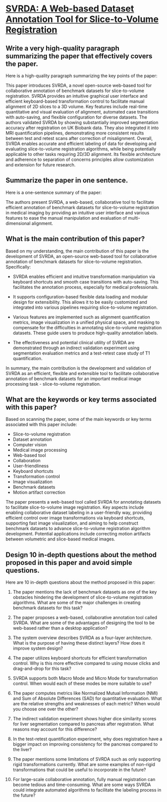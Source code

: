 # [SVRDA: A Web-based Dataset Annotation Tool for Slice-to-Volume   Registration](https://arxiv.org/abs/2311.15536)

## Write a very high-quality paragraph summarizing the paper that effectively covers the paper.

 Here is a high-quality paragraph summarizing the key points of the paper:

This paper introduces SVRDA, a novel open-source web-based tool for collaborative annotation of benchmark datasets for slice-to-volume registration. SVRDA provides an intuitive graphical user interface and efficient keyboard-based transformation control to facilitate manual alignment of 2D slices to a 3D volume. Key features include real-time quantitative and visual evaluation of alignment, automated case transitions with auto-saving, and flexible configuration for diverse datasets. The authors validated SVRDA by showing substantially improved segmentation accuracy after registration on UK Biobank data. They also integrated it into MRI quantification pipelines, demonstrating more consistent results between test and retest scans after correction of misalignment. Overall, SVRDA enables accurate and efficient labeling of data for developing and evaluating slice-to-volume registration algorithms, while being potentially applicable to other tasks requiring 2D/3D alignment. Its flexible architecture and adherence to separation of concerns principles allow customization and extension for future research.


## Summarize the paper in one sentence.

 Here is a one-sentence summary of the paper:

The authors present SVRDA, a web-based, collaborative tool to facilitate efficient annotation of benchmark datasets for slice-to-volume registration in medical imaging by providing an intuitive user interface and various features to ease the manual manipulation and evaluation of multi-dimensional alignment.


## What is the main contribution of this paper?

 Based on my understanding, the main contribution of this paper is the development of SVRDA, an open-source web-based tool for collaborative annotation of benchmark datasets for slice-to-volume registration. Specifically:

- SVRDA enables efficient and intuitive transformation manipulation via keyboard shortcuts and smooth case transitions with auto-saving. This facilitates the annotation process, especially for medical professionals.

- It supports configuration-based flexible data loading and modular design for extensibility. This allows it to be easily customized and integrated into various pipelines requiring slice-to-volume registration.

- Various features are implemented such as alignment quantification metrics, image visualization in a unified physical space, and masking to compensate for the difficulties in annotating slice-to-volume registration datasets. These guide users to produce high-quality annotation labels.  

- The effectiveness and potential clinical utility of SVRDA are demonstrated through an indirect validation experiment using segmentation evaluation metrics and a test-retest case study of T1 quantification.

In summary, the main contribution is the development and validation of SVRDA as an efficient, flexible and extensible tool to facilitate collaborative annotation of benchmark datasets for an important medical image processing task - slice-to-volume registration.


## What are the keywords or key terms associated with this paper?

 Based on scanning the paper, some of the main keywords or key terms associated with this paper include:

- Slice-to-volume registration
- Dataset annotation 
- Computer vision
- Medical image processing
- Web-based tool
- Collaboration 
- User-friendliness
- Keyboard shortcuts
- Transformation control
- Image visualization
- Benchmark datasets
- Motion artifact correction

The paper presents a web-based tool called SVRDA for annotating datasets to facilitate slice-to-volume image registration. Key aspects include enabling collaborative dataset labeling in a user-friendly way, providing efficient control over image transformations via keyboard shortcuts, supporting fast image visualization, and aiming to help construct benchmark datasets to advance slice-to-volume registration algorithm development. Potential applications include correcting motion artifacts between volumetric and slice-based medical images.


## Design 10 in-depth questions about the method proposed in this paper and avoid simple questions.

 Here are 10 in-depth questions about the method proposed in this paper:

1. The paper mentions the lack of benchmark datasets as one of the key obstacles hindering the development of slice-to-volume registration algorithms. What are some of the major challenges in creating benchmark datasets for this task?

2. The paper proposes a web-based, collaborative annotation tool called SVRDA. What are some of the advantages of designing the tool to be web-based rather than a desktop application? 

3. The system overview describes SVRDA as a four-layer architecture. What is the purpose of having these distinct layers? How does it improve system design?

4. The paper utilizes keyboard shortcuts for efficient transformation control. Why is this more effective compared to using mouse clicks and drag-and-drop for this task?

5. SVRDA supports both Macro Mode and Micro Mode for transformation control. When would each of these modes be more suitable to use?

6. The paper computes metrics like Normalized Mutual Information (NMI) and Sum of Absolute Differences (SAD) for quantitative evaluation. What are the relative strengths and weaknesses of each metric? When would you choose one over the other?

7. The indirect validation experiment shows higher dice similarity scores for liver segmentation compared to pancreas after registration. What reasons may account for this difference?

8. In the test-retest quantification experiment, why does registration have a bigger impact on improving consistency for the pancreas compared to the liver?

9. The paper mentions some limitations of SVRDA such as only supporting rigid transformations currently. What are some examples of non-rigid transformations that could be useful to incorporate in the future?

10. For large-scale collaborative annotation, fully manual registration can become tedious and time-consuming. What are some ways SVRDA could integrate automated algorithms to facilitate the labeling process in the future?
